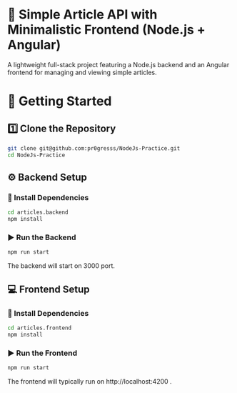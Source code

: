 # 📰 Simple Article API with Minimalistic Frontend (Node.js + Angular)

A lightweight full-stack project featuring a Node.js backend and an Angular frontend for managing and viewing simple articles.

# 🚀 Getting Started
## 1️⃣ Clone the Repository
```bash
git clone git@github.com:pr0gresss/NodeJs-Practice.git
cd NodeJs-Practice
```
## ⚙️ Backend Setup
### 🔧 Install Dependencies
```bash
cd articles.backend
npm install
```

### ▶️ Run the Backend
```bash
npm run start
```

The backend will start on 3000 port.

## 💻 Frontend Setup
### 🔧 Install Dependencies
```bash
cd articles.frontend
npm install
```
### ▶️ Run the Frontend
```bash
npm run start
```

The frontend will typically run on http://localhost:4200
.
